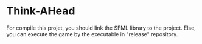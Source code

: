 # Think-AHead

For compile this projet, you should link the SFML library to the project.
Else, you can execute the game by the executable in "release" repository.
